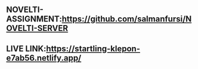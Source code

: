 ## NOVELTI-ASSIGNMENT:https://github.com/salmanfursi/NOVELTI-SERVER
## LIVE LINK:https://startling-klepon-e7ab56.netlify.app/
